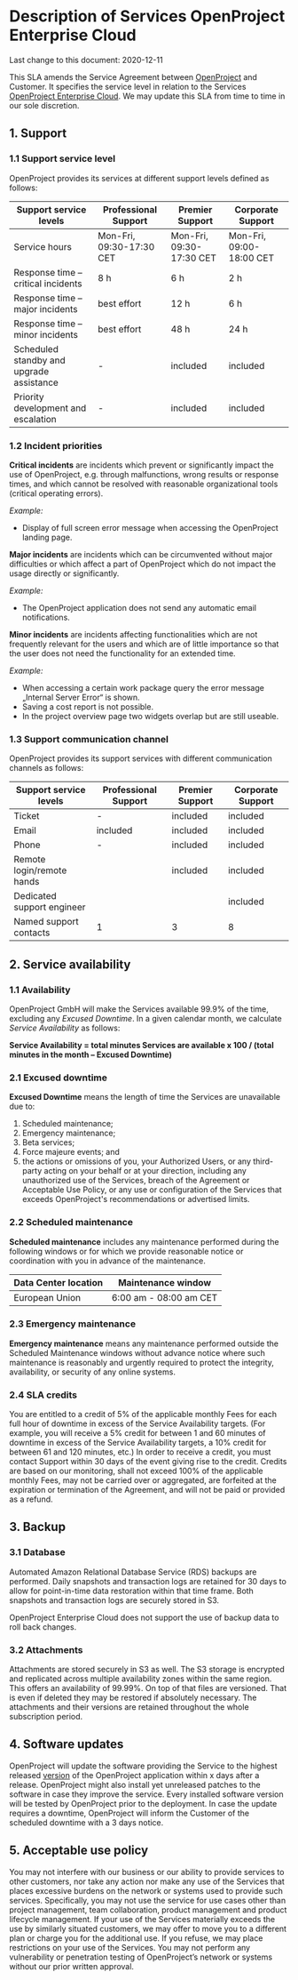 # Description of Services OpenProject Enterprise Cloud

Last change to this document: 2020-12-11

This SLA amends the Service Agreement between [OpenProject](https://www.openproject.org/legal/imprint) and Customer. It specifies the service level in relation to the Services [OpenProject Enterprise Cloud](https://www.openproject.org/hosting/). We may update this SLA from time to time in our sole discretion.

## 1. Support

### 1.1 Support service level 

 OpenProject provides its services at different support levels defined as follows:

| Support service levels                   | Professional Support     | Premier Support          | Corporate Support        |
| ---------------------------------------- | ------------------------ | ------------------------ | ------------------------ |
| Service hours                            | Mon-Fri, 09:30-17:30 CET | Mon-Fri, 09:30-17:30 CET | Mon-Fri, 09:00-18:00 CET |
| Response time – critical incidents       | 8 h                      | 6 h                      | 2 h                      |
| Response time – major incidents          | best effort              | 12 h                     | 6 h                      |
| Response time – minor incidents          | best effort              | 48 h                     | 24 h                     |
| Scheduled standby and upgrade assistance | -                        | included                 | included                 |
| Priority development and escalation      | -                        | included                 | included                 |

### 1.2 Incident priorities

**Critical incidents** are incidents which prevent or significantly impact the use of OpenProject, e.g. through malfunctions, wrong results or response times, and which cannot be resolved with reasonable organizational tools (critical operating errors).

*Example:*

- Display of full screen error message when accessing the OpenProject landing page.

**Major incidents** are incidents which can be circumvented without major difficulties or which affect a part of OpenProject which do not impact the usage directly or significantly.

*Example:*

- The OpenProject application does not send any automatic email notifications.

**Minor incidents** are incidents affecting functionalities which are not frequently relevant for the users and which are of little importance so that the user does not need the functionality for an extended time.

*Example:*

- When accessing a certain work package query the error message „Internal Server Error“ is shown.
- Saving a cost report is not possible. 
- In the project overview page two widgets overlap but are still useable.

### 1.3 Support communication channel 

 OpenProject provides its support services with different communication channels as follows: 

| Support service levels     | Professional Support | Premier Support | Corporate Support |
| -------------------------- | -------------------- | --------------- | ----------------- |
| Ticket                     | -                    | included        | included          |
| Email                      | included             | included        | included          |
| Phone                      | -                    | included        | included          |
| Remote login/remote hands  |                      | included        | included          |
| Dedicated support engineer |                      |                 | included          |
| Named support contacts     | 1                    | 3               | 8                 |

## 2. Service availability

### 1.1 Availability 

OpenProject GmbH will make the Services available 99.9% of the time, excluding any *Excused Downtime*. In a given calendar month, we calculate *Service Availability* as follows:

**Service Availability = total minutes Services are available x 100 / (total minutes in the month – Excused Downtime)**

### 2.1 Excused downtime

**Excused Downtime** means the length of time the Services are unavailable due to:

1. Scheduled maintenance;
2. Emergency maintenance;
3. Beta services;
4. Force majeure events; and
5. the actions or omissions of you, your Authorized Users, or any third-party acting on your behalf or at your direction, including any unauthorized use of the Services, breach of the Agreement or Acceptable Use Policy, or any use or configuration of the Services that exceeds OpenProject's recommendations or advertised limits.

### 2.2 Scheduled maintenance

**Scheduled maintenance** includes any maintenance performed during the following windows or for which we provide reasonable notice or coordination with you in advance of the maintenance.

| **Data Center location** | **Maintenance window** |
| ------------------------ | ---------------------- |
| European Union           | 6:00 am - 08:00 am CET |

### 2.3 Emergency maintenance

**Emergency maintenance** means any maintenance performed outside the Scheduled Maintenance windows without advance notice where such maintenance is reasonably and urgently required to protect the integrity, availability, or security of any online systems.

### 2.4 SLA credits

You are entitled to a credit of 5% of the applicable monthly Fees for each full hour of downtime in excess of the Service Availability targets. (For example, you will receive a 5% credit for between 1 and 60 minutes of downtime in excess of the Service Availability targets, a 10% credit for between 61 and 120 minutes, etc.) In order to receive a credit, you must contact Support within 30 days of the event giving rise to the credit. Credits are based on our monitoring, shall not exceed 100% of the applicable monthly Fees, may not be carried over or aggregated, are forfeited at the expiration or termination of the Agreement, and will not be paid or provided as a refund.

## 3. Backup

### 3.1 Database

Automated Amazon Relational Database Service (RDS) backups are performed. Daily snapshots and transaction logs are retained for 30 days to allow for point-in-time data restoration within that time frame. Both snapshots and transaction logs are securely stored in S3.

OpenProject Enterprise Cloud does not support the use of backup data to roll back changes.

### 3.2 Attachments

Attachments are stored securely in S3 as well. The S3 storage is encrypted and replicated across multiple availability zones within the same region.
This offers an availability of 99.99%. On top of that files are versioned. That is even if deleted they may be restored if absolutely necessary.
The attachments and their versions are retained throughout the whole subscription period.

## 4. Software updates

OpenProject will update the software providing the Service to the highest released [version](https://docs.openproject.org/release-notes/) of the OpenProject application within x days after a release. OpenProject might also install yet unreleased patches to the software in case they improve the service. Every installed software version will be tested by OpenProject prior to the deployment. In case the update requires a downtime, OpenProject will inform the Customer of the scheduled downtime with a 3 days notice.

## 5. Acceptable use policy

You may not interfere with our business or our ability to provide services to other customers, nor take any action nor make any use of the Services that places excessive burdens on the network or systems used to provide such services. Specifically, you may not use the service for use cases other than project management, team collaboration, product management and product lifecycle management. If your use of the Services materially exceeds the use by similarly situated customers, we may offer to move you to a different plan or charge you for the additional use. If you refuse, we may place restrictions on your use of the Services. You may not perform any vulnerability or penetration testing of OpenProject’s network or systems without our prior written approval.
